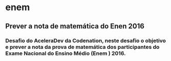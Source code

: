 # enem
## Prever a nota de matemática do Enen 2016
### Desafio do AceleraDev da Codenation, neste desafio o objetivo e prever a nota da prova de matemática dos participantes do Exame Nacional do Ensino Médio (Enem ) 2016.
